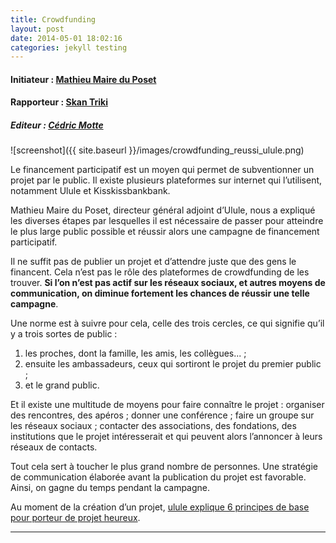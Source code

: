 ```yaml
---
title: Crowdfunding
layout: post
date: 2014-05-01 18:02:16
categories: jekyll testing
---
```


#### Initiateur : [Mathieu Maire du Poset](https://twitter.com/MMDP)
#### Rapporteur : [Skan Triki](https://plus.google.com/108684981625725557224/posts)
##### Editeur : [Cédric Motte](https:twitter.com/chouing)

![screenshot]({{ site.baseurl }}/images/crowdfunding_reussi_ulule.png)

Le financement participatif est un moyen qui permet de subventionner un projet par le public. Il existe plusieurs plateformes sur internet qui l’utilisent, notamment Ulule et Kisskissbankbank. 

Mathieu Maire du Poset, directeur général adjoint d’Ulule, nous a expliqué les diverses étapes par lesquelles il est nécessaire de passer pour atteindre le plus large public possible et  réussir alors une campagne de financement participatif. 

Il ne suffit pas de publier un projet et d’attendre juste que des gens le financent. Cela n’est pas le rôle des plateformes de crowdfunding de les trouver. **Si l’on n’est pas actif sur les réseaux sociaux, et autres moyens de communication, on diminue fortement les chances de réussir une telle campagne**. 

Une norme est à suivre pour cela, celle des trois cercles, ce qui signifie qu’il y a trois sortes de public :

1. les proches, dont la famille, les amis, les collègues... ;
2. ensuite les ambassadeurs, ceux qui sortiront le projet du premier public ;
3. et le grand public. 

Et il existe une multitude de moyens pour faire connaître le projet : organiser des rencontres, des apéros ; donner une conférence ; faire un groupe sur les réseaux sociaux ; contacter des associations, des fondations, des institutions que le projet intéresserait et qui peuvent alors l’annoncer à leurs réseaux de contacts. 

Tout cela sert à toucher le plus grand nombre de personnes. Une stratégie de communication élaborée avant la publication du projet est favorable. Ainsi, on gagne du temps pendant la campagne.

Au moment de la création d’un projet, [ulule explique 6 principes de base pour porteur de projet heureux](http://fr.ulule.com/projects/create/).




-------------
